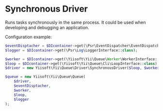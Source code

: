 Synchronous Driver
==================

Runs tasks synchronously in the same process.
It could be used when developing and debugging an application.

Configuration example:

```php
$eventDisptacher = $DIcontainer->get(\Psr\EventDispatcher\EventDispatcherInterface::class);
$logger = $DIcontainer->get(\Psr\Log\LoggerInterface::class);

$worker = $DIcontainer->get(\Yiisoft\Yii\Queue\Worker\WorkerInterface::class);
$loop = $DIcontainer->get(\Yiisoft\Yii\Queue\Cli\LoopInterface::class);
$driver = new Yiisoft\Yii\Queue\Driver\SynchronousDriver($loop, $worker);

$queue = new Yiisoft\Yii\Queue\Queue(
    $driver,
    $eventDisptacher,
    $worker,
    $loop,
    $logger
);
```
